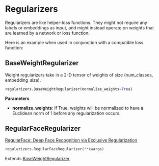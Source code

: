# Regularizers

Regularizers are like helper-loss functions. They might not require any labels or embeddings as input, and might instead operate on weights that are learned by a network or loss function.

Here is an example when used in conjunction with a compatible loss function:

## BaseWeightRegularizer
Weight regularizers take in a 2-D tensor of weights of size (num_classes, embedding_size).
```python
regularizers.BaseWeightRegularizer(normalize_weights=True)
```

**Parameters**

* **normalize_weights**: If True, weights will be normalized to have a Euclidean norm of 1 before any regularization occurs.


## RegularFaceRegularizer
[RegularFace: Deep Face Recognition via Exclusive Regularization](http://openaccess.thecvf.com/content_CVPR_2019/papers/Zhao_RegularFace_Deep_Face_Recognition_via_Exclusive_Regularization_CVPR_2019_paper.pdf)
```python
regularizers.RegularFaceRegularizer(**kwargs)
```
Extends [BaseWeightRegularizer](regularizers/baseweightregularizer)

